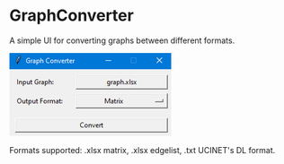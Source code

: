 # GraphConverter
A simple UI for converting graphs between different formats.

![alt text](https://github.com/mbiggiero/GraphConverter/blob/main/screenshot.png?raw=true)

Formats supported: .xlsx matrix, .xlsx edgelist, .txt UCINET's DL format. 
